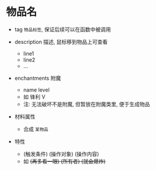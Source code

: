 # 物品名  
- tag `物品标签`, 保证后续可以在函数中被调用  
- description 描述, 鼠标移到物品上可查看  
  - line1
  - line2
  - ...
- enchantments  附魔
  - name level  
  - 如 锋利 V  
  - 注: 无法破坏不是附魔, 但暂放在附魔类里, 便于生成物品  

- 材料属性  
  - 合成 `某物品`  
- 特性  
  - (触发条件) (操作对象) (操作内容)  
  - 如 ~~(再多看一眼) (所有者) (就会爆炸)~~
